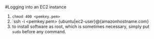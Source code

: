 #Logging into an EC2 instance
1. `chmod 400 <pemkey.pem>`
2. `ssh -i <pemkey.pem> {ubuntu|ec2-user}@{amazonhostname.com}
3. to install software as root, which is sometimes necessary, simply put `sudo` before any command. 
